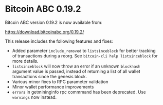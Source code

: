 Bitcoin ABC 0.19.2
==================

Bitcoin ABC version 0.19.2 is now available from:

  <https://download.bitcoinabc.org/0.19.2/>

This release includes the following features and fixes:

- Added parameter `include_removed` to `listsinceblock` for better tracking of
  transactions during a reorg. See `bitcoin-cli help listsinceblock` for more
  details.
- `listsinceblock` will now throw an error if an unknown `blockhash` argument
  value is passed, instead of returning a list of all wallet transactions since
  the genesis block.
- Various minor fixes to RPC parameter validation
- Minor wallet performance improvements
- `errors` in getmininginfo rpc commmand has been deprecated.  Use `warnings` now instead.
